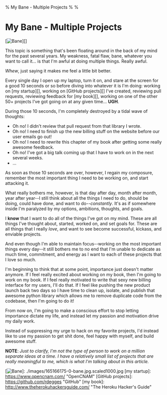 % My Bane - Multiple Projects
%
%

# My Bane - Multiple Projects

[![Bane][]][]

This topic is something that's been floating around in the back of my mind for
the past several years. My weakness, fatal flaw, bane, whatever you want to call
it... is that I'm awful at doing multiple things. Really awful.

*Whew*, just saying it makes me feel a little bit better.

Every single day I open up my laptop, turn it on, and stare at the screen for a
good 10 seconds or so before diving into whatever it is I'm doing: working on
[my startup][], working on [GitHub projects][] I've created, reviewing pull
requests, reviewing feedback for [my book][], working on one of the other 50+
projects I've got going on at any given time... **UGH**.

During those 10 seconds, I'm completely destroyed by a tidal wave of thoughts:

-   Oh no! I didn't review that pull request from that library I wrote.
-   Oh no! I need to finish up the new billing stuff on the website before our
    user emails go out!
-   Oh no! I need to rewrite this chapter of my book after getting some really
    awesome feedback.
-   Oh no! I've got a big talk coming up that I have to work on in the next
    several weeks.
-   ...

As soon as those 10 seconds are over, however, I regain my composure, remember
the most important thing I need to be working on, and start attacking it.

What really bothers me, however, is that day after day, month after month, year
after year--I still think about all the things I need to do, should be doing,
could have done, and want to do--*constantly*. It's as if somewhere inside I'm
paralyzed by my options, ambitions, thoughts, and goals.

I **know** that I want to do all of the things I've got on my mind. These are
all things I've thought about, started, worked on, and set goals for. These are
all things that I really *love*, and want to see become successful, kickass, and
enviable projects.

And even though I'm able to maintain focus--working on the most important things
every day--it still bothers me to no end that I'm unable to dedicate as much
time, commitment, and energy as I want to each of these projects that I love so
much.

I'm beginning to think that at some point, importance just doesn't matter
anymore. If I feel really excited about working on my book, then I'm going to
work on my book. If I feel really motivated to write that sexy new billing
interface for my users, I'll do that. If I feel like pushing the new product
launch back two days so I have time to clean up, isolate, and publish that
awesome python library which allows me to remove duplicate code from the
codebase, then I'm going to do it!

From now on, I'm going to make a conscious effort to stop letting importance
dictate my life, and instead let my passion and motivation drive my daily work.

Instead of suppressing my urge to hack on my favorite projects, I'd instead like
to use my passion to get shit done, feel happy with myself, and build awesome
stuff. 

**NOTE**: *Just to clarify, I'm not the type of person to work on a million
separate ideas at a time. I have a relatively small list of projects that are
really meaningful to me, which is what I'm talking about in this article.*

  [Bane]: http://getfile5.posterous.com/getfile/files.posterous.com/temp-2012-10-14/tscrrhIAigrlfqElHstcfuzIyIHJrHushzxxtDIfptobsrghuAwokxAGmwJi/bane.jpg.scaled696.jpg
  [![Bane][]]: ./images/165166175-0-bane.jpg.scaled1000.jpg
  [my startup]: https://www.opencnam.com/ "OpenCNAM"
  [GitHub projects]: https://github.com/rdegges "GitHub"
  [my book]: http://www.theherokuhackersguide.com/ "The Heroku Hacker's Guide"
